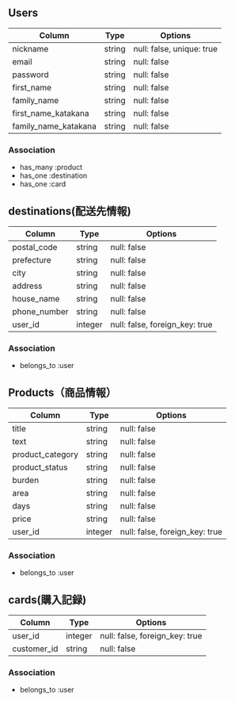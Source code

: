 ## Users

| Column               | Type   | Options                   |
|----------------------|--------|---------------------------|
| nickname             | string | null: false, unique: true |
| email                | string | null: false               |
| password             | string | null: false               |
| first_name           | string | null: false               |
| family_name          | string | null: false               |
| first_name_katakana  | string | null: false               |
| family_name_katakana | string | null: false               |

### Association

- has_many :product
- has_one :destination
- has_one :card

## destinations(配送先情報)

| Column       | Type    | Options                        |
|--------------|-------- |--------------------------------|
| postal_code  | string  | null: false                    |
| prefecture   | string  | null: false                    |
| city         | string  | null: false                    |
| address      | string  | null: false                    |
| house_name   | string  | null: false                    |
| phone_number | string  | null: false                    |
| user_id      | integer | null: false, foreign_key: true |

### Association

- belongs_to :user

## Products（商品情報）

| Column           | Type    | Options                        |
|------------------|-------- |--------------------------------|
| title            | string  | null: false                    |
| text             | string  | null: false                    |
| product_category | string  | null: false                    |
| product_status   | string  | null: false                    |
| burden           | string  | null: false                    |
| area             | string  | null: false                    |
| days             | string  | null: false                    |
| price            | string  | null: false                    |
| user_id          | integer | null: false, foreign_key: true |

### Association

- belongs_to :user

## cards(購入記録)

| Column      | Type   | Options                         |
|-------------|--------|---------------------------------|
| user_id     | integer | null: false, foreign_key: true |
| customer_id | string  | null: false                    |

### Association

- belongs_to :user
